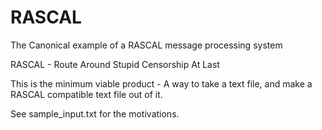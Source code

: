 # RASCAL
The Canonical example of a RASCAL message processing system

RASCAL - Route Around Stupid Censorship At Last

This is the minimum viable product - A way to take a text file, and make a RASCAL compatible text file out of it.

See sample_input.txt for the motivations.
